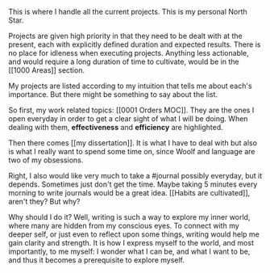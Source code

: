 This is where I handle all the current projects. This is my personal North Star.

Projects are given high priority in that they need to be dealt with at the present, each with explicitly defined duration and expected results. There is no place for idleness when executing projects. Anything less actionable, and would require a long duration of time to cultivate, would be in the [[1000 Areas]] section.

My projects are listed according to my intuition that tells me about each's importance. But there might be something to say about the list.

So first, my work related topics:  [[0001 Orders MOC]]. They are the ones I open everyday in order to get a clear sight of what I will be doing. When dealing with them, **effectiveness** and **efficiency** are highlighted.

Then there comes [[my dissertation]]. It is what I have to deal with but also is what I really want to spend some time on, since Woolf and language are two of my obsessions.

Right, I also would like very much to take a #journal possibly everyday, but it depends. Sometimes just don't get the time. Maybe taking 5 minutes every morning to write journals would be a great idea. [[Habits are cultivated]], aren't they? But why?

Why should I do it? Well, writing is such a way to explore my inner world, where many are hidden from my conscious eyes. To connect with my deeper self, or just even to reflect upon some things, writing would help me gain clarity and strength. It is how I express myself to the world, and most importantly, to me myself: I wonder what I can be, and what I want to be, and thus it becomes a prerequisite to explore myself.




